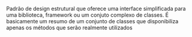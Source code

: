 Padrão de design estrutural que oferece uma interface simplificada para uma biblioteca, framework ou um conjuto complexo de classes. É basicamente um resumo de um conjunto de classes que disponibiliza apenas os métodos que serão realmente utilizados